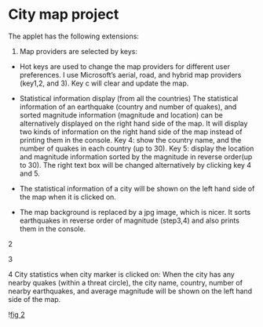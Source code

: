 
# City map project 


The applet has the following extensions:



1. Map providers are selected by keys:
  * Hot keys are used to change the map providers for different user preferences. I use Microsoft’s aerial, road, and hybrid map providers (key1,2, and 3). Key c will clear and update the map.

* Statistical information display (from all the countries)
The statistical information of an earthquake (country and number of quakes), and sorted magnitude information (magnitude and location) can be alternatively displayed on the right hand side of the map. It will display two kinds of information on the right hand side of the map instead of printing them in the console. Key 4: show the country name, and the number of quakes in each country (up to 30). Key 5: display the location and magnitude information sorted by the magnitude in reverse order(up to 30). The right text box will be changed alternatively by clicking key 4 and 5.
* The statistical information of a city will be shown on the left hand side of the map when it is clicked on. 

* The map background is replaced by a jpg image, which is nicer. It sorts earthquakes in reverse order of magnitude (step3,4) and also prints them in the console.

2 

3 

4 City statistics when city marker is clicked on:
When the city has any nearby quakes (within a threat circle), the city name, country, number of nearby earthquakes, and average magnitude will be shown on the left hand side of the map. 


\![fig 2](images/4.png)



